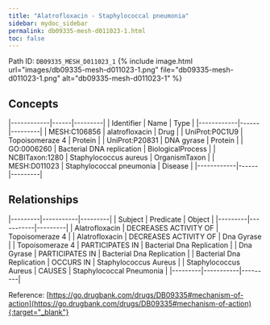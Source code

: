 ```yaml
---
title: "Alatrofloxacin - Staphylococcal pneumonia"
sidebar: mydoc_sidebar
permalink: db09335-mesh-d011023-1.html
toc: false 
---
```



Path ID: `DB09335_MESH_D011023_1`
{% include image.html url="images/db09335-mesh-d011023-1.png" file="db09335-mesh-d011023-1.png" alt="db09335-mesh-d011023-1" %}

## Concepts

|------------|------|---------|
| Identifier | Name | Type    |
|------------|------|---------|
| MESH:C106856 | alatrofloxacin | Drug |
| UniProt:P0C1U9 | Topoisomeraze 4 | Protein |
| UniProt:P20831 | DNA gyrase | Protein |
| GO:0006260 | Bacterial DNA replication | BiologicalProcess |
| NCBITaxon:1280 | Staphylococcus aureus | OrganismTaxon |
| MESH:D011023 | Staphylococcal pneumonia | Disease |
|------------|------|---------|

## Relationships

|---------|-----------|---------|
| Subject | Predicate | Object  |
|---------|-----------|---------|
| Alatrofloxacin | DECREASES ACTIVITY OF | Topoisomeraze 4 |
| Alatrofloxacin | DECREASES ACTIVITY OF | Dna Gyrase |
| Topoisomeraze 4 | PARTICIPATES IN | Bacterial Dna Replication |
| Dna Gyrase | PARTICIPATES IN | Bacterial Dna Replication |
| Bacterial Dna Replication | OCCURS IN | Staphylococcus Aureus |
| Staphylococcus Aureus | CAUSES | Staphylococcal Pneumonia |
|---------|-----------|---------|

Reference: [https://go.drugbank.com/drugs/DB09335#mechanism-of-action](https://go.drugbank.com/drugs/DB09335#mechanism-of-action){:target="_blank"}